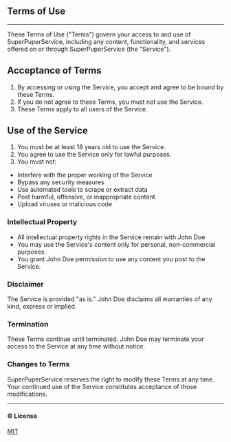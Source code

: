 ## Terms of Use

---

These Terms of Use ("Terms") govern your access to and use of SuperPuperService, including any content, functionality, and services offered on or through SuperPuperService (the "Service").

## Acceptance of Terms

1. By accessing or using the Service, you accept and agree to be bound by these Terms.
2. If you do not agree to these Terms, you must not use the Service.
3. These Terms apply to all users of the Service.

## Use of the Service

1. You must be at least 18 years old to use the Service.
2. You agree to use the Service only for lawful purposes.
3. You must not:

- Interfere with the proper working of the Service
- Bypass any security measures
- Use automated tools to scrape or extract data
- Post harmful, offensive, or inappropriate content
- Upload viruses or malicious code

### Intellectual Property

- All intellectual property rights in the Service remain with John Doe
- You may use the Service's content only for personal, non-commercial purposes.
- You grant John Doe permission to use any content you post to the Service.

### Disclaimer

The Service is provided "as is." John Doe disclaims all warranties of any kind, express or implied.

### Termination

These Terms continue until terminated. John Doe may terminate your access to the Service at any time without notice.

### Changes to Terms

SuperPuperService reserves the right to modify these Terms at any time. Your continued use of the Service constitutes acceptance of those modifications.

---

#### ©️ License

[MIT](http://opensource.org/licenses/MIT)
